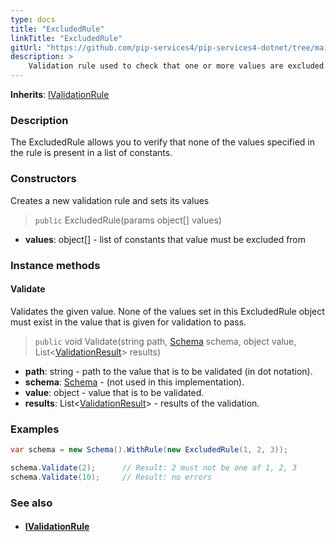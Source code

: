 ```yaml
---
type: docs
title: "ExcludedRule"
linkTitle: "ExcludedRule"
gitUrl: "https://github.com/pip-services4/pip-services4-dotnet/tree/main/pip-services4-data-dotnet"
description: >
    Validation rule used to check that one or more values are excluded from the list of constants.
---
```


**Inherits**: [IValidationRule](../ivalidation_rule)

### Description

The ExcludedRule allows you to verify that none of the values specified in the rule is present in a list of constants.

### Constructors
Creates a new validation rule and sets its values

> `public` ExcludedRule(params object[] values)

- **values**: object[] - list of constants that value must be excluded from

### Instance methods

#### Validate
Validates the given value. None of the values set in this ExcludedRule object must exist 
in the value that is given for validation to pass.

> `public` void Validate(string path, [Schema](../schema) schema, object value, List<[ValidationResult](../validation_result)> results)

- **path**: string - path to the value that is to be validated (in dot notation).
- **schema**: [Schema](../schema) - (not used in this implementation).
- **value**: object - value that is to be validated.
- **results**: List<[ValidationResult](../validation_result)> - results of the validation.

### Examples

```cs
var schema = new Schema().WithRule(new ExcludedRule(1, 2, 3));

schema.Validate(2);      // Result: 2 must not be one of 1, 2, 3
schema.Validate(10);     // Result: no errors

```

### See also
- #### [IValidationRule](../ivalidation_rule)

